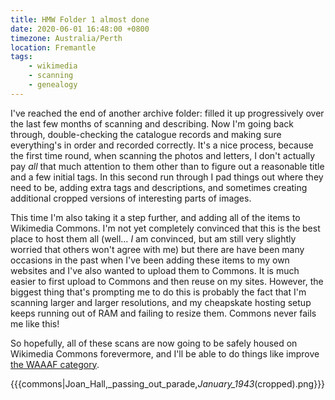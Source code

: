 ```yaml
---
title: HMW Folder 1 almost done
date: 2020-06-01 16:48:00 +0800
timezone: Australia/Perth
location: Fremantle
tags:
    - wikimedia
    - scanning
    - genealogy
---
```

I've reached the end of another archive folder: filled it up progressively over the last few months of scanning and describing.
Now I'm going back through, double-checking the catalogue records and making sure everything's in order and recorded correctly.
It's a nice process, because the first time round, when scanning the photos and letters,
I don't actually pay *all* that much attention to them other than to figure out a reasonable title and a few initial tags.
In this second run through I pad things out where they need to be, adding extra tags and descriptions,
and sometimes creating additional cropped versions of interesting parts of images.

This time I'm also taking it a step further, and adding all of the items to Wikimedia Commons.
I'm not yet completely convinced that this is the best place to host them all
(well… *I* am convinced, but am still very slightly worried that others won't agree with me)
but there are have been many occasions in the past when I've been adding these items to my own websites
and I've also wanted to upload them to Commons.
It is much easier to first upload to Commons and then reuse on my sites.
However, the biggest thing that's prompting me to do this is probably the fact that I'm scanning larger and larger resolutions,
and my cheapskate hosting setup keeps running out of RAM and failing to resize them.
Commons never fails me like this!

So hopefully, all of these scans are now going to be safely housed on Wikimedia Commons forevermore,
and I'll be able to do things like improve
[the WAAAF category](https://commons.wikimedia.org/wiki/Category:Women%27s_Auxiliary_Australian_Air_Force).

{{{commons|Joan_Hall,_passing_out_parade,_January_1943_(cropped).png}}}
